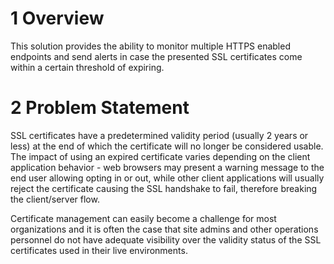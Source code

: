 # 1	Overview
This solution provides the ability to monitor multiple HTTPS enabled endpoints and send alerts in case the presented SSL certificates come within a certain threshold of expiring.

# 2	Problem Statement
SSL certificates have a predetermined validity period (usually 2 years or less) at the end of which the certificate will no longer be considered usable. The impact of using an expired certificate varies depending on the client application behavior - web browsers may present a warning message to the end user allowing opting in or out, while other client applications will usually reject the certificate causing the SSL handshake to fail, therefore breaking the client/server flow.

Certificate management can easily become a challenge for most organizations and it is often the case that site admins and other operations personnel do not have adequate visibility over the validity status of the SSL certificates used in their live environments.     
